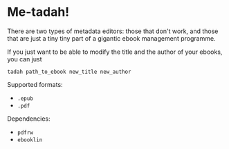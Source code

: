 # Me-tadah!

There are two types of metadata editors: those that don't work, and those that are just a tiny tiny part of a gigantic ebook management programme.

If you just want to be able to modify the title and the author of your ebooks, you can just

```
tadah path_to_ebook new_title new_author
```

Supported formats:
- `.epub`
- `.pdf`

Dependencies:

- `pdfrw`
- `ebooklin`